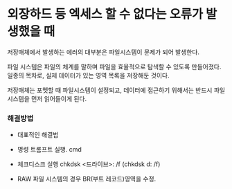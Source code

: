 # 외장하드 등 엑세스 할 수 없다는 오류가 발생했을 때
저장매체에서 발생하는 에러의 대부분은 파일시스템이 문제가 되어 발생한다.   

파일 시스템은 파일의 체계를 말하며 파일을 효율적으로 탐색할 수 있도록 만들어졌다. 일종의 목차로, 실제 데이터가 있는 영역 목록을 저장해둔 것이다.   

저장매체는 포멧할 때 파일시스템이 설정되고, 데이터에 접근하기 위해서는 반드시 파일 시스템을 먼저 읽어들이게 된다.   

### 해결방법 
* 대표적인 해결법
 *  명령 트롬프트 실행. cmd
 *  체크디스크 실행 chkdsk <드라이브>: /f (chkdsk d: /f)

* RAW 파일 시스템의 경우 BR(부트 레코드)영역을 수정.
